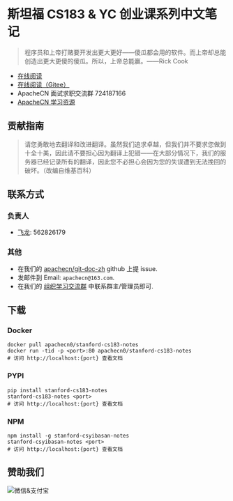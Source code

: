 # 斯坦福 CS183 & YC 创业课系列中文笔记

> 程序员和上帝打赌要开发出更大更好——傻瓜都会用的软件。而上帝却总能创造出更大更傻的傻瓜。所以，上帝总能赢。——Rick Cook

+   [在线阅读](http://cs183.apachecn.org)
+   [在线阅读（Gitee）](https://apachecn.gitee.io/stanford-cs183-notes/)
+   ApacheCN 面试求职交流群 724187166
+   [ApacheCN 学习资源](http://www.apachecn.org/)

## 贡献指南

> 请您勇敢地去翻译和改进翻译。虽然我们追求卓越，但我们并不要求您做到十全十美，因此请不要担心因为翻译上犯错——在大部分情况下，我们的服务器已经记录所有的翻译，因此您不必担心会因为您的失误遭到无法挽回的破坏。（改编自维基百科）

## 联系方式

### 负责人

* [飞龙](https://github.com/wizardforcel): 562826179

### 其他

*   在我们的 [apachecn/git-doc-zh](https://github.com/apachecn/git-doc-zh) github 上提 issue.
*   发邮件到 Email: `apachecn@163.com`.
*   在我们的 [组织学习交流群](http://www.apachecn.org/organization/348.html) 中联系群主/管理员即可.

## 下载

### Docker

```
docker pull apachecn0/stanford-cs183-notes
docker run -tid -p <port>:80 apachecn0/stanford-cs183-notes
# 访问 http://localhost:{port} 查看文档
```

### PYPI

```
pip install stanford-cs183-notes
stanford-cs183-notes <port>
# 访问 http://localhost:{port} 查看文档
```

### NPM

```
npm install -g stanford-csyibasan-notes
stanford-csyibasan-notes <port>
# 访问 http://localhost:{port} 查看文档
```

## 赞助我们

<img src="http://data.apachecn.org/img/about/donate.jpg" alt="微信&支付宝" />
